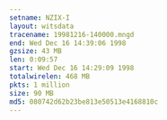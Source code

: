 ```yaml
---
setname: NZIX-I
layout: witsdata
tracename: 19981216-140000.mngd
end: Wed Dec 16 14:39:06 1998
gzsize: 43 MB
len: 0:09:57
start: Wed Dec 16 14:29:09 1998
totalwirelen: 468 MB
pkts: 1 million
size: 90 MB
md5: 080742d62b23be813e50513e4168810c
---
```

